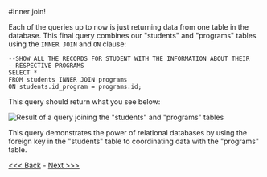 #Inner join!

Each of the queries up to now is just returning data from one table in the database. This final query combines our "students" and "programs" tables using the `INNER JOIN` and `ON` clause:  

```
--SHOW ALL THE RECORDS FOR STUDENT WITH THE INFORMATION ABOUT THEIR
--RESPECTIVE PROGRAMS
SELECT *
FROM students INNER JOIN programs
ON students.id_program = programs.id;
```  

This query should return what you see below:  

![Result of a query joining the "students" and "programs" tables](https://github.com/GCDigitalFellows/GCDRI_databases/blob/master/images/join_table.png)  

This query demonstrates the power of relational databases by using the foreign key in the "students" table to coordinating data with the "programs" table.  
	
[<<< Back](https://github.com/GCDigitalFellows/GCDRI_databases/blob/master/sections/6-commonqueries.md) - [Next >>>](https://github.com/GCDigitalFellows/GCDRI_databases/blob/master/sections/breaktime.md)